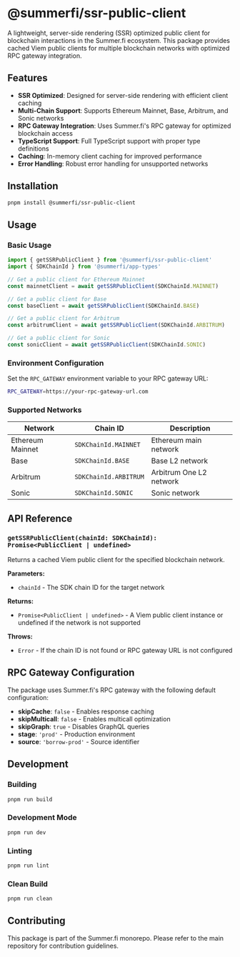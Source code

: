 # @summerfi/ssr-public-client

A lightweight, server-side rendering (SSR) optimized public client for blockchain interactions in
the Summer.fi ecosystem. This package provides cached Viem public clients for multiple blockchain
networks with optimized RPC gateway integration.

## Features

- **SSR Optimized**: Designed for server-side rendering with efficient client caching
- **Multi-Chain Support**: Supports Ethereum Mainnet, Base, Arbitrum, and Sonic networks
- **RPC Gateway Integration**: Uses Summer.fi's RPC gateway for optimized blockchain access
- **TypeScript Support**: Full TypeScript support with proper type definitions
- **Caching**: In-memory client caching for improved performance
- **Error Handling**: Robust error handling for unsupported networks

## Installation

```bash
pnpm install @summerfi/ssr-public-client
```

## Usage

### Basic Usage

```typescript
import { getSSRPublicClient } from '@summerfi/ssr-public-client'
import { SDKChainId } from '@summerfi/app-types'

// Get a public client for Ethereum Mainnet
const mainnetClient = await getSSRPublicClient(SDKChainId.MAINNET)

// Get a public client for Base
const baseClient = await getSSRPublicClient(SDKChainId.BASE)

// Get a public client for Arbitrum
const arbitrumClient = await getSSRPublicClient(SDKChainId.ARBITRUM)

// Get a public client for Sonic
const sonicClient = await getSSRPublicClient(SDKChainId.SONIC)
```

### Environment Configuration

Set the `RPC_GATEWAY` environment variable to your RPC gateway URL:

```bash
RPC_GATEWAY=https://your-rpc-gateway-url.com
```

### Supported Networks

| Network          | Chain ID              | Description             |
| ---------------- | --------------------- | ----------------------- |
| Ethereum Mainnet | `SDKChainId.MAINNET`  | Ethereum main network   |
| Base             | `SDKChainId.BASE`     | Base L2 network         |
| Arbitrum         | `SDKChainId.ARBITRUM` | Arbitrum One L2 network |
| Sonic            | `SDKChainId.SONIC`    | Sonic network           |

## API Reference

### `getSSRPublicClient(chainId: SDKChainId): Promise<PublicClient | undefined>`

Returns a cached Viem public client for the specified blockchain network.

**Parameters:**

- `chainId` - The SDK chain ID for the target network

**Returns:**

- `Promise<PublicClient | undefined>` - A Viem public client instance or undefined if the network is
  not supported

**Throws:**

- `Error` - If the chain ID is not found or RPC gateway URL is not configured

## RPC Gateway Configuration

The package uses Summer.fi's RPC gateway with the following default configuration:

- **skipCache**: `false` - Enables response caching
- **skipMulticall**: `false` - Enables multicall optimization
- **skipGraph**: `true` - Disables GraphQL queries
- **stage**: `'prod'` - Production environment
- **source**: `'borrow-prod'` - Source identifier

## Development

### Building

```bash
pnpm run build
```

### Development Mode

```bash
pnpm run dev
```

### Linting

```bash
pnpm run lint
```

### Clean Build

```bash
pnpm run clean
```

## Contributing

This package is part of the Summer.fi monorepo. Please refer to the main repository for contribution
guidelines.
